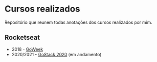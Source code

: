 # Cursos realizados
Repositório que reunem todas anotações dos cursos realizados por mim.

## Rocketseat

- 2018 - [GoWeek](https://github.com/felipebbarbosa/curso-rocketseat_goweek-2018)
- 2020/2021 - [GoStack 2020](./rocketseat/gostack-2020.md) (em andamento)
